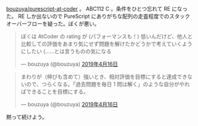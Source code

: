 [bouzuya/purescript-at-coder][] 。 ABC112 C 。条件をひとつ忘れて RE になった。 RE しか出ないので PureScript にありがちな配列の走査程度でのスタックオーバーフローを疑った。ぼくが悪い。

<blockquote class="twitter-tweet" data-lang="ja"><p lang="ja" dir="ltr">ぼくは AtCoder の rating が (パフォーマンスも！) 低いんだけど、他人と比較しての評価をあまり気にせず問題を解けたかどうかで考えていくようにしたい (……とは言うものの気になる</p>&mdash; bouzuya (@bouzuya) <a href="https://twitter.com/bouzuya/status/1117971085587169283?ref_src=twsrc%5Etfw">2019年4月16日</a></blockquote>

<blockquote class="twitter-tweet" data-conversation="none" data-lang="ja"><p lang="ja" dir="ltr">まわりが（伸びも含めて）強いとき、相対評価を目標にすると達成できないので、つらくなる。「過去問題を毎日 1 問は解く」のような自分がやればできることを目標にする。</p>&mdash; bouzuya (@bouzuya) <a href="https://twitter.com/bouzuya/status/1117974441294581766?ref_src=twsrc%5Etfw">2019年4月16日</a></blockquote>
<script async src="https://platform.twitter.com/widgets.js" charset="utf-8"></script>

黙って続けよう。

[bouzuya/purescript-at-coder]: https://github.com/bouzuya/purescript-at-coder
